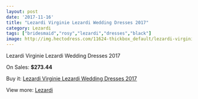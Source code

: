 ```yaml
---
layout: post
date: '2017-11-16'
title: "Lezardi Virginie Lezardi Wedding Dresses 2017"
category: Lezardi
tags: ["bridesmaid","rosy","lezardi","dresses","black"]
image: http://img.hectodress.com/11624-thickbox_default/lezardi-virginie-lezardi-wedding-dresses-2013.jpg
---
```

Lezardi Virginie Lezardi Wedding Dresses 2017

On Sales: **$273.44**
<a href="https://www.hectodress.com/lezardi/5733-lezardi-virginie-lezardi-wedding-dresses-2013.html"><amp-img layout="responsive" width="600" height="600" src="//img.hectodress.com/11624-thickbox_default/lezardi-virginie-lezardi-wedding-dresses-2013.jpg" alt="Lezardi Virginie Lezardi Wedding Dresses 2017 0" /></a>
<a href="https://www.hectodress.com/lezardi/5733-lezardi-virginie-lezardi-wedding-dresses-2013.html"><amp-img layout="responsive" width="600" height="600" src="//img.hectodress.com/11625-thickbox_default/lezardi-virginie-lezardi-wedding-dresses-2013.jpg" alt="Lezardi Virginie Lezardi Wedding Dresses 2017 1" /></a>

Buy it: [Lezardi Virginie Lezardi Wedding Dresses 2017](https://www.hectodress.com/lezardi/5733-lezardi-virginie-lezardi-wedding-dresses-2013.html "Lezardi Virginie Lezardi Wedding Dresses 2017")

View more: [Lezardi](https://www.hectodress.com/97-lezardi "Lezardi")